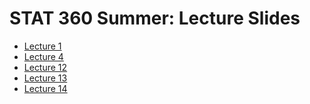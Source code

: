# STAT 360 Summer: Lecture Slides
- [Lecture 1](lecture1/)
- [Lecture 4](lecture4/)
- [Lecture 12](lecture12/)
- [Lecture 13](lecture13/)
- [Lecture 14](lecture14/)
<!-- 
- [Lecture 15](lecture15/)
- [Lecture 16](lecture16/)
- [Lecture 18](lecture18/)
- [Lecture 19](lecture19/) 
- [Lecture 13a](lecture13a/)
- [Lecture 13b](lecture13b/)
--> 